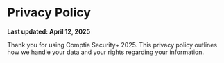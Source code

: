 # Privacy Policy

**Last updated: April 12, 2025**

Thank you for using Comptia Security+ 2025. This privacy policy outlines how we handle your data and your rights regarding your information.
